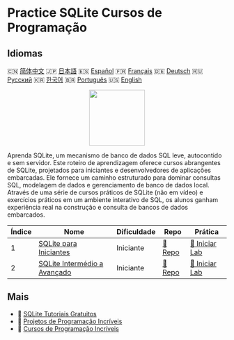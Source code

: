 # Practice SQLite Cursos de Programação

## Idiomas

🇨🇳 [简体中文](README_zh.md) 🇯🇵 [日本語](README_ja.md) 🇪🇸 [Español](README_es.md) 🇫🇷 [Français](README_fr.md) 🇩🇪 [Deutsch](README_de.md) 🇷🇺 [Русский](README_ru.md) 🇰🇷 [한국어](README_ko.md) 🇧🇷 [Português](README_pt.md) 🇺🇸 [English](README.md) 

<div align="center">
<img width="128px" src="https://file.labex.io/path/yNOqpRQSmPL4.png">
</div>

Aprenda SQLite, um mecanismo de banco de dados SQL leve, autocontido e sem servidor. Este roteiro de aprendizagem oferece cursos abrangentes de SQLite, projetados para iniciantes e desenvolvedores de aplicações embarcadas. Ele fornece um caminho estruturado para dominar consultas SQL, modelagem de dados e gerenciamento de banco de dados local. Através de uma série de cursos práticos de SQLite (não em vídeo) e exercícios práticos em um ambiente interativo de SQL, os alunos ganham experiência real na construção e consulta de bancos de dados embarcados.

|   Índice | Nome                                                                                        | Dificuldade   | Repo                                                                     | Prática                                                                       |
|----------|---------------------------------------------------------------------------------------------|---------------|--------------------------------------------------------------------------|-------------------------------------------------------------------------------|
|        1 | [SQLite para Iniciantes](https://labex.io/pt/courses/sqlite-for-beginners)                  | Iniciante     | [🔗 Repo](https://github.com/labex-labs/sqlite-for-beginners)            | [🚀 Iniciar Lab](https://labex.io/pt/courses/sqlite-for-beginners)            |
|        2 | [SQLite Intermédio a Avançado](https://labex.io/pt/courses/sqlite-intermediate-to-advanced) | Iniciante     | [🔗 Repo](https://github.com/labex-labs/sqlite-intermediate-to-advanced) | [🚀 Iniciar Lab](https://labex.io/pt/courses/sqlite-intermediate-to-advanced) |

## Mais

- 🔗 [SQLite Tutoriais Gratuitos](https://github.com/labex-labs/sqlite-free-tutorials)
- 🔗 [Projetos de Programação Incríveis](https://github.com/labex-labs/awesome-programming-projects)
- 🔗 [Cursos de Programação Incríveis](https://github.com/labex-labs/awesome-programming-courses)

